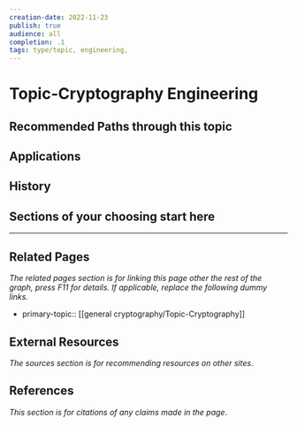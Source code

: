 ```yaml
---
creation-date: 2022-11-23
publish: true
audience: all
completion: .1
tags: type/topic, engineering, 
---
```

# Topic-Cryptography Engineering

## Recommended Paths through this topic

## Applications

## History

## Sections of your choosing start here


---
## Related Pages
*The related pages section is for linking this page other the rest of the graph, press F11 for details. If applicable, replace the following dummy links.*
- primary-topic:: [[general cryptography/Topic-Cryptography]]

## External Resources
*The sources section is for recommending resources on other sites*.

## References
*This section is for citations of any claims made in the page*.